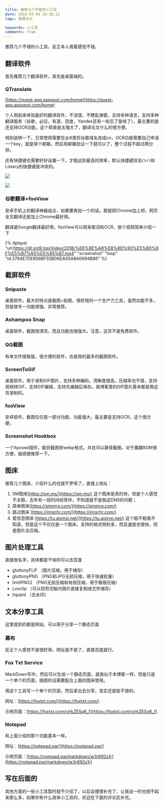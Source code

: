 ```yaml
---
title: 推荐几个不错的小工具
date: 2018-03-04 20:38:22
tags: 随便水水

keywords: 小工具
comments: true
---
```

推荐几个不错的小工具，反正本人用着感觉不错。

<!-- more -->

## 翻译软件

首先推荐几个翻译软件，首先是桌面端的。

### QTranslate

[https://quest-app.appspot.com/home](https://quest-app.appspot.com/home)

个人用起来体验最好的翻译软件，不流氓，不瞎乱弹窗，支持多种语言，支持多种翻译服务（谷歌，必应，有道，百度，Yandex还有一些忘了是啥了），最主要的是还支持OCR功能，这个简直是太强大了，翻译论文什么的很方便。

特别说明一下，日常使用需要在`选项`里将谷歌域名改成cn，OCR功能需要自己申请一个key，就是填个邮箱，然后用邮箱验证一下就可以了，整个过程不超过两分钟。

还有快捷键也需要好好设置一下。才能达到最高的效率，默认快捷键双击`Ctrl`和Listary的快捷键是冲突的。

![](https://s1.ax2x.com/2018/03/04/rmSUH.gif)

![](https://s1.ax2x.com/2018/03/04/rmfgN.gif)

### 谷歌翻译+fooView

安卓手机上的翻译神器组合，如果要再加一个的话，那就把Chrome加上吧，网页全文翻译还是加上Chrome最好用。

翻译是Google翻译最好用，fooView可以用来取词和OCR，放个视频简单介绍一下

{% dplayer "url:https://dl.sm9.top/Video/2018/%E6%8E%A8%E8%8D%90%E5%B0%8F%E5%B7%A5%E5%85%B7.mp4" "screenshot" "loop" "id:3794E7DE856BF55BD6EA05A8A0694B86" %}

## 截屏软件

### Snipaste

桌面软件，最大的特点是截图+贴图，很好用的一个生产力工具，虽然功能不多，但是很专一功能很强，非常推荐。

### Ashampoo Snap

桌面软件，截图很漂亮，而且功能也很强大。注意，这货不是免费软件。

### QQ截图

有单文件提取版，很方便的软件，也是用的最多的截图软件。

### ScreenToGif

桌面软件，用于录制GIF图片，支持多种编码，清晰度很高，压缩率也不错，支持视频转GIF，支持GIF编辑，支持先编辑后保存。我博客里的GIF图片基本都是用这货录制的。

### fooView

安卓软件，截图仅仅是一部分功能，功能强大，最主要是支持OCR，这个很方便。

### Screenshot Hookbox

一个Xposed插件，能将截图转webp格式，并且可以静音截图，对于魔趣ROM很方便，就顺便推荐一下。

## 图床

推荐几个图床，介绍什么的也就不罗嗦了，直接上地址：

1. SM图床[https://sm.ms/](https://sm.ms/) 这个图床是真的快，但是个人感觉不太稳，去年有一段时间经常炸，不知道是不是我这DNS的问题；
2. 简单图床[https://simimg.com/](https://simimg.com/) 
3. 路过图床 [https://imgchr.com/](https://imgchr.com/)
4. 爱信息图床 [https://tu.aixinxi.net/](https://tu.aixinxi.net/) 这个稳不稳我不知道，但是这个不仅仅是一个图床，支持的格式特别多，而且速度也很快，但是图片会压缩。

## 图片处理工具

直接放名字，具体都是干啥的可以去百度

- gluttonyFLIF （图片压缩，用于储存）
- gluttonyPNG （PNG和JPG无损压缩，用于快速批量）
- limitPNG2 （PNG无损压缩和有损压缩，用于极限压缩）
- Loxclip （可以将剪切板内图片直接复制成文件储存）
- Inpaint （去水印）

## 文本分享工具

这里提到的都是网站，可以用于分享一个静态页面

### 幕布

反正个人感觉不是很好用，网址就不放了，直接百度就行。

### Fox Txt Service

MarkDown写作，然后可以生成一个静态页面，就类似于本博客一样，但是只是一个单个的页面，插图的话需要配合上面的图床使用。

用这个工具写一个单个的页面，然后拿出去分享，其实还是挺不错的。

网址：[https://foxtxt.com/](https://foxtxt.com/)

示例页面：[https://foxtxt.com/v/rkZESqK_f](https://foxtxt.com/v/rkZESqK_f)


### Notepad

和上面介绍的那个功能基本一样。

网址：[https://notepad.pw/](https://notepad.pw/)

示例页面：[https://notepad.pw/markdown/w3r692s1r](https://notepad.pw/markdown/w3r692s1r)

## 写在后面的

其他方面的一些小工具暂时就不介绍了，以后会慢慢补充了，让我说一时也想不起来那么多，如果你有什么效率小工具的，欢迎在下面的评论区补充。

